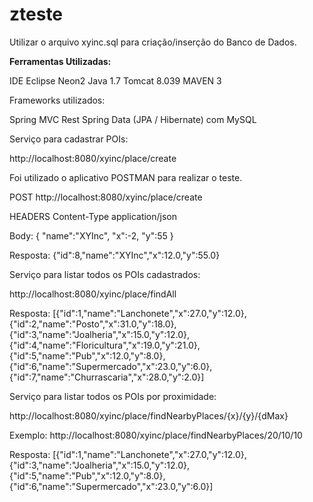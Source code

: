 # zteste

Utilizar o arquivo xyinc.sql para criação/inserção do Banco de Dados.

<b>Ferramentas Utilizadas:</b>

IDE Eclipse Neon2
Java 1.7
Tomcat 8.039
MAVEN 3

Frameworks utilizados:

Spring MVC Rest
Spring Data (JPA / Hibernate) com MySQL

Serviço para cadastrar POIs:

http://localhost:8080/xyinc/place/create

Foi utilizado o aplicativo POSTMAN para realizar o teste.

POST http://localhost:8080/xyinc/place/create

HEADERS Content-Type application/json

Body: {	"name":"XYInc",	"x":-2,	"y":55 }

Resposta: {"id":8,"name":"XYInc","x":12.0,"y":55.0}

Serviço para listar todos os POIs cadastrados:

http://localhost:8080/xyinc/place/findAll

Resposta: [{"id":1,"name":"Lanchonete","x":27.0,"y":12.0},{"id":2,"name":"Posto","x":31.0,"y":18.0},{"id":3,"name":"Joalheria","x":15.0,"y":12.0},{"id":4,"name":"Floricultura","x":19.0,"y":21.0},{"id":5,"name":"Pub","x":12.0,"y":8.0},{"id":6,"name":"Supermercado","x":23.0,"y":6.0},{"id":7,"name":"Churrascaria","x":28.0,"y":2.0}]

Serviço para listar todos os POIs por proximidade:

http://localhost:8080/xyinc/place/findNearbyPlaces/{x}/{y}/{dMax}

Exemplo: http://localhost:8080/xyinc/place/findNearbyPlaces/20/10/10

Resposta: [{"id":1,"name":"Lanchonete","x":27.0,"y":12.0},{"id":3,"name":"Joalheria","x":15.0,"y":12.0},{"id":5,"name":"Pub","x":12.0,"y":8.0},{"id":6,"name":"Supermercado","x":23.0,"y":6.0}]
